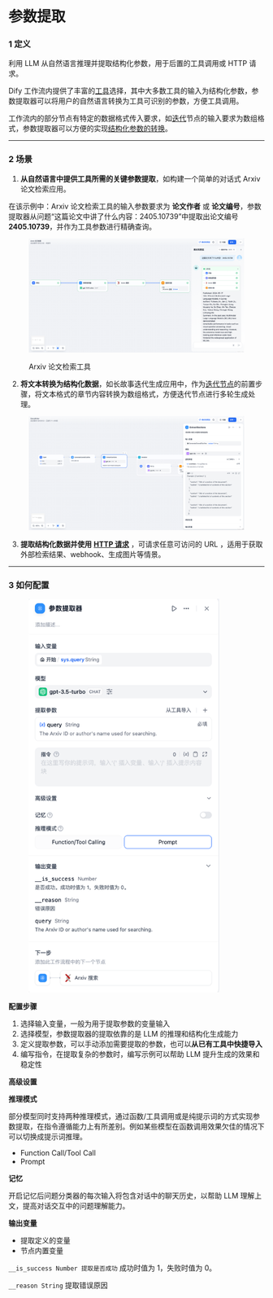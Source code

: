 # 参数提取

### 1 定义

利用 LLM 从自然语言推理并提取结构化参数，用于后置的工具调用或 HTTP 请求。

Dify 工作流内提供了丰富的[工具](https://docs.dify.ai/v/zh-hans/guides/tools)选择，其中大多数工具的输入为结构化参数，参数提取器可以将用户的自然语言转换为工具可识别的参数，方便工具调用。

工作流内的部分节点有特定的数据格式传入要求，如[迭代](iteration.md#id-1-ding-yi)节点的输入要求为数组格式，参数提取器可以方便的实现[结构化参数的转换](iteration.md#id-2-chang-jing)。

***

### 2 场景

1. **从自然语言中提供工具所需的关键参数提取**，如构建一个简单的对话式 Arxiv 论文检索应用。

在该示例中：Arxiv 论文检索工具的输入参数要求为 **论文作者** 或 **论文编号**，参数提取器从问题“这篇论文中讲了什么内容：2405.10739”中提取出论文编号 **2405.10739**，并作为工具参数进行精确查询。

<figure><img src="../../../.gitbook/assets/image (66).png" alt=""><figcaption><p>Arxiv 论文检索工具</p></figcaption></figure>

2. **将文本转换为结构化数据**，如长故事迭代生成应用中，作为[迭代节点](iteration.md)的前置步骤，将文本格式的章节内容转换为数组格式，方便迭代节点进行多轮生成处理。

<figure><img src="../../../.gitbook/assets/image (67).png" alt=""><figcaption></figcaption></figure>

3. **提取结构化数据并使用** [**HTTP 请求**](http-request.md) ，可请求任意可访问的 URL ，适用于获取外部检索结果、webhook、生成图片等情景。

***

### 3 如何配置

<figure><img src="../../../.gitbook/assets/image (69).png" alt="" width="375"><figcaption></figcaption></figure>

**配置步骤**

1. 选择输入变量，一般为用于提取参数的变量输入
2. 选择模型，参数提取器的提取依靠的是 LLM 的推理和结构化生成能力
3. 定义提取参数，可以手动添加需要提取的参数，也可以**从已有工具中快捷导入**
4. 编写指令，在提取复杂的参数时，编写示例可以帮助 LLM 提升生成的效果和稳定性

**高级设置**

**推理模式**

部分模型同时支持两种推理模式，通过函数/工具调用或是纯提示词的方式实现参数提取，在指令遵循能力上有所差别。例如某些模型在函数调用效果欠佳的情况下可以切换成提示词推理。

* Function Call/Tool Call
* Prompt

**记忆**

开启记忆后问题分类器的每次输入将包含对话中的聊天历史，以帮助 LLM 理解上文，提高对话交互中的问题理解能力。

**输出变量**

* 提取定义的变量
* 节点内置变量

`__is_success Number 提取是否成功` 成功时值为 1，失败时值为 0。

`__reason String` 提取错误原因
